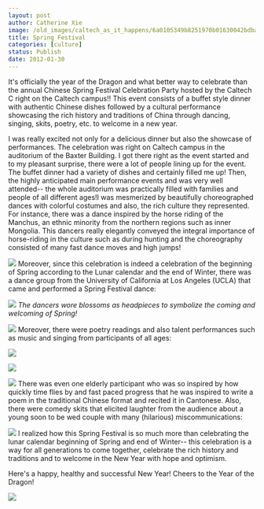 ```yaml
---
layout: post
author: Catherine Xie
image: /old_images/caltech_as_it_happens/6a0105349b8251970b01630042bdba970d.jpg
title: Spring Festival
categories: [culture]
status: Publish
date: 2012-01-30
---
```


It's officially the year of the Dragon and what better way to celebrate than the annual Chinese Spring Festival Celebration Party hosted by the Caltech C right on the Caltech campus!! This event consists of a buffet style dinner with authentic Chinese dishes followed by a cultural performance showcasing the rich history and traditions of China through dancing, singing, skits, poetry, etc. to welcome in a new year.

I was really excited not only for a delicious dinner but also the showcase of performances. The celebration was right on Caltech campus in the auditorium of the Baxter Building. I got there right as the event started and to my pleasant surprise, there were a lot of people lining up for the event. The buffet dinner had a variety of dishes and certainly filled me up!
Then, the highly anticipated main performance events and was very well attended-- the whole auditorium was practically filled with families and people of all different ages!I was mesmerized by beautifully choreographed dances with colorful costumes and also, the rich culture they represented. For instance, there was a dance inspired by the horse riding of the Manchus, an ethnic minority from the northern regions such as inner Mongolia. This dancers really elegantly conveyed the integral importance of horse-riding in the culture such as during hunting and the choreography consisted of many fast dance moves and high jumps!

![](/old_images/caltech_as_it_happens/6a0105349b8251970b01630042c187970d.jpg)
Moreover, since this celebration is indeed a celebration of the beginning of Spring according to the Lunar calendar and the end of Winter, there was a dance group from the University of California at Los Angeles (UCLA) that came and performed a Spring Festival dance:


![](/old_images/caltech_as_it_happens/6a0105349b8251970b0168e6399a9b970c.jpg)
*The dancers wore blossoms as headpieces to symbolize the coming and welcoming of Spring!*


![](/old_images/caltech_as_it_happens/6a0105349b8251970b01676138385b970b.jpg)
Moreover, there were poetry readings and also talent performances such as music and singing from participants of all ages:


![](/old_images/caltech_as_it_happens/6a0105349b8251970b016761383fbb970b.jpg)

![](/old_images/caltech_as_it_happens/6a0105349b8251970b0168e639a5a3970c.jpg)

![](/old_images/caltech_as_it_happens/6a0105349b8251970b016761384280970b.jpg)
There was even one elderly participant who was so inspired by how quickly time flies by and fast paced progress that he was inspired to write a poem in the traditional Chinese format and recited it in Cantonese. Also, there were comedy skits that elicited laughter from the audience about a young soon to be wed couple with many (hilarious) miscommunications:


![](/old_images/caltech_as_it_happens/6a0105349b8251970b01630042e338970d.jpg)
I realized how this Spring Festival is so much more than celebrating the lunar calendar beginning of Spring and end of Winter-- this celebration is a way for all generations to come together, celebrate the rich history and traditions and to welcome in the New Year with hope and optimism.

Here's a happy, healthy and successful New Year! Cheers to the Year of the Dragon!


![](/old_images/caltech_as_it_happens/6a0105349b8251970b01630042a36e970d.jpg)
